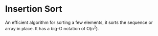 # Insertion Sort

An efficient algorithm for sorting a few elements, it sorts the sequence or array in place.
It has a big-O notation of O(n<sup>2</sup>).
